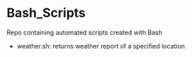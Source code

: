 # Bash_Scripts
Repo containing automated scripts created with Bash  
- weather.sh: returns weather report of a specified location  
